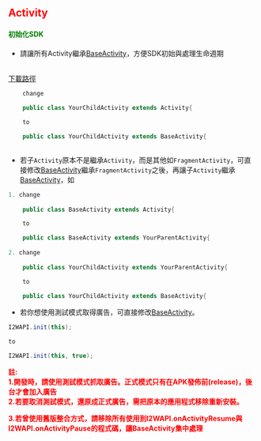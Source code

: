 <h2 id='activity' style='color:red'>Activity</h2>

<h4 style='color:green'>初始化SDK</h4>

- 請讓所有Activity繼承[BaseActivity][BaseActivity]，方便SDK初始與處理生命週期
<br/>
<a target="_blank" href="https://s3.cn-north-1.amazonaws.com.cn/intowow-sdk/android/sample/BaseActivity.zip">下載路徑</a>

```java
	change
	
	public class YourChildActivity extends Activity{

	to

	public class YourChildActivity extends BaseActivity{
	
```

<p/>

- 若子`Activity`原本不是繼承`Activity`，而是其他如`FragmentActivity`，可直接修改[BaseActivity][BaseActivity]繼承`FragmentActivity`之後，再讓子`Activity`繼承[BaseActivity][BaseActivity]，如
```java
1. change
	
	public class BaseActivity extends Activity{

	to

	public class BaseActivity extends YourParentActivity{
	
2. change
	
	public class YourChildActivity extends YourParentActivity{

	to
	
	public class YourChildActivity extends BaseActivity{
```

<p/>

<div id="testmode"></div>

- 若你想使用測試模式取得廣告，可直接修改[BaseActivity][BaseActivity]。

```java
I2WAPI.init(this);

to

I2WAPI.init(this, true);
```
 
<p/>

<span style='font-weight: bold;color:red'>
註:
</span>
<br/>

<span style='font-weight: bold;color:red'>
1.開發時，請使用測試模式抓取廣告。正式模式只有在APK發佈前(release)，後台才會加入廣告
</span>
<br/>

<span style='font-weight: bold;color:red'>
2.若要取消測試模式，還原成正式廣告，需把原本的應用程式移除重新安裝。
</span>
<br/>

<p/>

<span style='font-weight: bold;color:red'>
3.若曾使用舊版整合方式，請移除所有使用到I2WAPI.onActivityResume與I2WAPI.onActivityPause的程式碼，讓BaseActivity集中處理
</span>
<br/>

<p/>

[BaseActivity]:https://github.com/ddad-daniel/CrystalExpressSDK-CN-Demo/tree/master/src/com/intowow/crystalexpress/BaseActivity.java#L13 "BaseActivity.java" 
